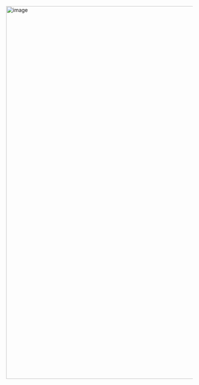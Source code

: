 <img width="1919" height="1007" alt="image" src="https://github.com/user-attachments/assets/9ad5c723-505a-4ec5-9d59-9394d30bdbfe" />
